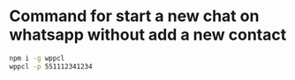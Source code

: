 # Command for start a new chat on whatsapp without add a new contact

```bash
npm i -g wppcl
wppcl -p 551112341234
```
